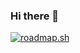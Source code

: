 ### Hi there 👋

<a href="https://roadmap.sh"><img src="https://api.roadmap.sh/v1-badge/tall/64ec200db128dce3cb81fc6c?variant=dark&roadmaps=sql%2Cpython%2Cai-data-scientist%2Cprompt-engineering" alt="roadmap.sh"/></a>

<!--
**tys203831/tys203831** is a ✨ _special_ ✨ repository because its `README.md` (this file) appears on your GitHub profile.

Here are some ideas to get you started:

- 🔭 I’m currently working on ...
- 🌱 I’m currently learning ...
- 👯 I’m looking to collaborate on ...
- 🤔 I’m looking for help with ...
- 💬 Ask me about ...
- 📫 How to reach me: ...
- 😄 Pronouns: ...
- ⚡ Fun fact: ...
-->
